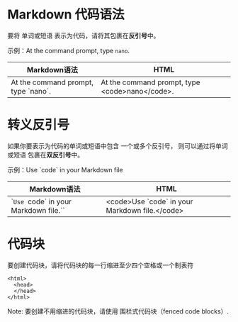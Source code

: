 # Markdown 代码语法

要将 单词或短语 表示为代码，请将其包裹在**反引号**中。

示例：At the command prompt, type `nano`.

|Markdown语法|HTML|
|-----------|----|
|At the command prompt, type \`nano`.|At the command prompt, type \<code>nano\</code>.|



# 转义反引号
如果你要表示为代码的单词或短语中包含 一个或多个反引号，
则可以通过将单词或短语 包裹在**双反引号**中。

示例：Use \`code` in your Markdown file

|Markdown语法|HTML|
|---|---|                                         
|\``Use `code` in your Markdown file.\``|\<code>Use \`code` in your Markdown file.\</code>|  

 

# 代码块
要创建代码块，请将代码块的每一行缩进至少四个空格或一个制表符

    <html>
      <head>
      </head>
    </html>

Note: 要创建不用缩进的代码块，请使用 围栏式代码块（fenced code blocks）.